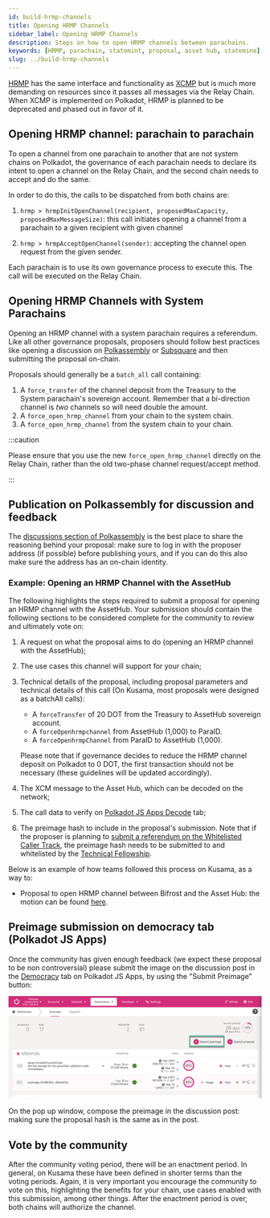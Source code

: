 ```yaml
---
id: build-hrmp-channels
title: Opening HRMP Channels
sidebar_label: Opening HRMP Channels
description: Steps on how to open HRMP channels between parachains.
keywords: [HRMP, parachain, statemint, proposal, asset hub, statemine]
slug: ../build-hrmp-channels
---
```


[HRMP](../learn/learn-xcm.md#xcmp-lite-hrmp) has the same interface and functionality as
[XCMP](../learn/learn-xcm.md#xcmp-cross-chain-message-passing) but is much more demanding on
resources since it passes all messages via the Relay Chain. When XCMP is implemented on Polkadot,
HRMP is planned to be deprecated and phased out in favor of it.

## Opening HRMP channel: parachain to parachain

To open a channel from one parachain to another that are not system chains on Polkadot, the
governance of each parachain needs to declare its intent to open a channel on the Relay Chain, and
the second chain needs to accept and do the same.

In order to do this, the calls to be dispatched from both chains are:

1. `hrmp > hrmpInitOpenChannel(recipient, proposedMaxCapacity, proposedMaxMessageSize)`: this call
   initiates opening a channel from a parachain to a given recipient with given channel

2. `hrmp > hrmpAcceptOpenChannel(sender)`: accepting the channel open request from the given sender.

Each parachain is to use its own governance process to execute this. The call will be executed on
the Relay Chain.

## Opening HRMP Channels with System Parachains

Opening an HRMP channel with a system parachain requires a referendum. Like all other governance
proposals, proposers should follow best practices like opening a discussion on
[Polkassembly](https://polkadot.polkassembly.io/) or [Subsquare](https://polkadot.subsquare.io/) and
then submitting the proposal on-chain.

Proposals should generally be a `batch_all` call containing:

1. A `force_transfer` of the channel deposit from the Treasury to the System parachain's sovereign
   account. Remember that a bi-direction channel is _two_ channels so will need double the amount.
1. A `force_open_hrmp_channel` from your chain to the system chain.
1. A `force_open_hrmp_channel` from the system chain to your chain.

:::caution

Please ensure that you use the new `force_open_hrmp_channel` directly on the Relay Chain, rather
than the old two-phase channel request/accept method.

:::

## Publication on Polkassembly for discussion and feedback

The [discussions section of Polkassembly](https://polkadot.polkassembly.io/discussions) is the best
place to share the reasoning behind your proposal: make sure to log in with the proposer address (if
possible) before publishing yours, and if you can do this also make sure the address has an on-chain
identity.

### Example: Opening an HRMP Channel with the AssetHub

The following highlights the steps required to submit a proposal for opening an HRMP channel with
the AssetHub. Your submission should contain the following sections to be considered complete for
the community to review and ultimately vote on:

1.  A request on what the proposal aims to do (opening an HRMP channel with the AssetHub);
2.  The use cases this channel will support for your chain;
3.  Technical details of the proposal, including proposal parameters and technical details of this
    call (On Kusama, most proposals were designed as a batchAll calls):

    - A `forceTransfer` of 20 DOT from the Treasury to AssetHub sovereign account.
    - A `forceOpenhrmpchannel` from AssetHub (1,000) to ParaID.
    - A `forceOpenhrmpChannel` from ParaID to AssetHub (1,000).

    Please note that if governance decides to reduce the HRMP channel deposit on Polkadot to 0 DOT,
    the first transaction should not be necessary (these guidelines will be updated accordingly).

4.  The XCM message to the Asset Hub, which can be decoded on the network;
5.  The call data to verify on
    [Polkadot JS Apps Decode](https://polkadot.js.org/apps/?rpc=wss%3A%2F%2Frpc.polkadot.io#/extrinsics/decode)
    tab;
6.  The preimage hash to include in the proposal's submission. Note that if the proposer is planning
    to
    [submit a referendum on the Whitelisted Caller Track](../learn/learn-guides-polkadot-opengov.md#submitting-a-referendum-on-the-whitelisted-caller-track),
    the preimage hash needs to be submitted to and whitelisted by the
    [Technical Fellowship](../learn/learn-polkadot-opengov.md#the-technical-fellowship).

Below is an example of how teams followed this process on Kusama, as a way to:

- Proposal to open HRMP channel between Bifrost and the Asset Hub: the motion can be found
  [here](https://kusama.polkassembly.io/motion/418).

## Preimage submission on democracy tab (Polkadot JS Apps)

Once the community has given enough feedback (we expect these proposal to be non controversial)
please submit the image on the discussion post in the
[Democracy](https://polkadot.js.org/apps/?rpc=wss%3A%2F%2Frpc.polkadot.io#/democracy) tab on
Polkadot JS Apps, by using the "Submit Preimage" button:

![submit preimage](../assets/democracy/submit-preimage.png)

On the pop up window, compose the preimage in the discussion post: making sure the proposal hash is
the same as in the post.

## Vote by the community

After the community voting period, there will be an enactment period. In general, on Kusama these
have been defined in shorter terms than the voting periods. Again, it is very important you
encourage the community to vote on this, highlighting the benefits for your chain, use cases enabled
with this submission, among other things. After the enactment period is over, both chains will
authorize the channel.
